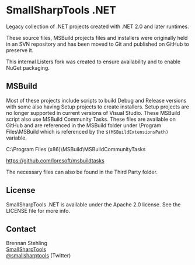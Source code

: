SmallSharpTools .NET
===========

Legacy collection of .NET projects created with .NET 2.0 and later runtimes.

These source files, MSBuild projects files and installers were originally held in an SVN
repository and has been moved to Git and published on GitHub to preserve it.

This internal Listers fork was created to ensure availability and to enable NuGet packaging.

## MSBuild

Most of these projects include scripts to build Debug and Release versions with some also having Setup projects
to create installers. Setup projects are no longer supported in current versions of Visual Studio. These
MSBuild script also use MSBuild Community Tasks. These files are available on GitHub and are referenced in
the MSBuild folder under \Program Files\MSBuild which is referenced by the `$(MSBuildExtensionsPath)` variable.

C:\Program Files (x86)\MSBuild\MSBuildCommunityTasks

https://github.com/loresoft/msbuildtasks

The necessary files can also be found in the Third Party folder.

## License

SmallSharpTools .NET is available under the Apache 2.0 license. See the LICENSE file for more info.

## Contact

Brennan Stehling  
[SmallSharpTools](http://www.smallsharptools.com/)  
[@smallsharptools](https://twitter.com/smallsharptools) (Twitter)  
